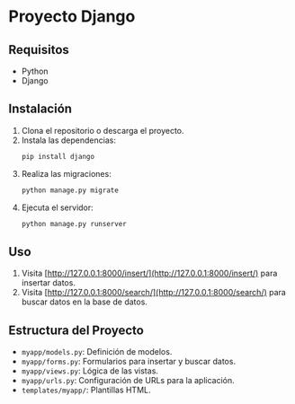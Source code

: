 # Proyecto Django

## Requisitos

- Python
- Django

## Instalación

1. Clona el repositorio o descarga el proyecto.
2. Instala las dependencias:
    ```bash
    pip install django
    ```
3. Realiza las migraciones:
    ```bash
    python manage.py migrate
    ```
4. Ejecuta el servidor:
    ```bash
    python manage.py runserver
    ```

## Uso

1. Visita [http://127.0.0.1:8000/insert/](http://127.0.0.1:8000/insert/) para insertar datos.
2. Visita [http://127.0.0.1:8000/search/](http://127.0.0.1:8000/search/) para buscar datos en la base de datos.

## Estructura del Proyecto

- `myapp/models.py`: Definición de modelos.
- `myapp/forms.py`: Formularios para insertar y buscar datos.
- `myapp/views.py`: Lógica de las vistas.
- `myapp/urls.py`: Configuración de URLs para la aplicación.
- `templates/myapp/`: Plantillas HTML.
